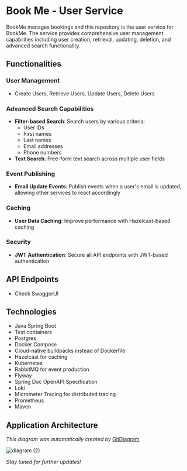 # Book Me - User Service 
BookMe manages bookings and this repository is the user service for BookMe. The service provides comprehensive user management capabilities including user creation, retrieval, updating, deletion, and advanced search functionality.

## Functionalities

### User Management
- Create Users, Retrieve Users, Update Users, Delete Users

### Advanced Search Capabilities
- **Filter-based Search**: Search users by various criteria:
  - User IDs
  - First names
  - Last names
  - Email addresses
  - Phone numbers
- **Text Search**: Free-form text search across multiple user fields

### Event Publishing
- **Email Update Events**: Publish events when a user's email is updated, allowing other services to react accordingly

### Caching
- **User Data Caching**: Improve performance with Hazelcast-based caching

### Security
- **JWT Authentication**: Secure all API endpoints with JWT-based authentication

## API Endpoints
- Check SwaggerUI

## Technologies 
- Java Spring Boot
- Test containers
- Postgres
- Docker Compose
- Cloud-native buildpacks instead of Dockerfile
- Hazelcast for caching
- Kubernetes
- RabbitMQ for event production
- Flyway
- Spring Doc OpenAPI Specification
- Loki
- Micrometer Tracing for distributed tracing
- Prometheus
- Maven

## Application Architecture 
*This diagram was automatically created by* [GitDiagram](https://gitdiagram.com)

![diagram (2)](https://github.com/user-attachments/assets/f2d4efe4-ea36-4479-a589-4f2fcf113fe6)


_Stay tuned for further updates!_
